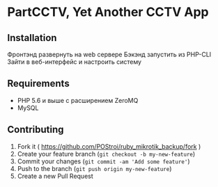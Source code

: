 # PartCCTV, Yet Another CCTV App

## Installation
Фронтэнд развернуть на web сервере
Бэкэнд запустить из PHP-CLI
Зайти в веб-интерфейс и настроить систему

## Requirements
  - PHP 5.6 и выше с расширением ZeroMQ
  - MySQL

## Contributing

1. Fork it ( https://github.com/POStroi/ruby_mikrotik_backup/fork )
2. Create your feature branch (`git checkout -b my-new-feature`)
3. Commit your changes (`git commit -am 'Add some feature'`)
4. Push to the branch (`git push origin my-new-feature`)
5. Create a new Pull Request
